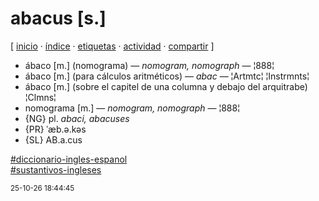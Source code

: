 # abacus [s.]
[ [inicio](https://github.com/jucardus/jucardus.github.io/blob/main/index.md) · [índice](https://github.com/jucardus/jucardus.github.io/blob/main/indice.md) · [etiquetas](https://github.com/jucardus/jucardus.github.io/blob/main/etiquetas.md) · [actividad](https://github.com/jucardus/jucardus.github.io/blob/main/actividad.md) · [compartir](https://x.com/intent/tweet?text=abacus+%5Bs.%5D+%E2%80%94+Diccionario+ingl%C3%A9s-espa%C3%B1ol%2C+Sustantivos+ingleses%0A%0A%E2%86%92+https%3A%2F%2Fgithub.com%2Fjucardus%2Fjucardus.github.io%2Fblob%2Fmain%2Fa%2Fb%2Fa%2Fabacus-s.md%0A%0A%23diccionario_ingles_espanol_jucardus%0A%23sustantivos_ingleses_jucardus) ]

* ábaco [m.] (nomograma) — _nomogram, nomograph_ — ¦888¦
* ábaco [m.] (para cálculos aritméticos) — _abac_ — ¦Artmtc¦ ¦Instrmnts¦
* ábaco [m.] (sobre el capitel de una columna y debajo del arquitrabe) ¦Clmns¦
* nomograma [m.] — _nomogram, nomograph_ — ¦888¦
* {NG} pl. _abaci, abacuses_
* {PR} ˈæb.ə.kəs
* {SL} AB.a.cus

[#diccionario-ingles-espanol](https://github.com/jucardus/jucardus.github.io/blob/main/d/i/diccionario-ingles-espanol.md)  
[#sustantivos-ingleses](https://github.com/jucardus/jucardus.github.io/blob/main/s/u/sustantivos-ingleses.md)

<sup>25-10-26 18:44:45</sup>
